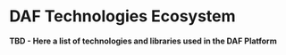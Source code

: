 # DAF Technologies Ecosystem

**TBD - Here a list of technologies and libraries used in the DAF Platform**      